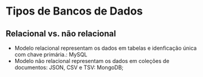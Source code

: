 # Tipos de Bancos de Dados
## Relacional vs. não relacional
- Modelo relacional representam os dados em tabelas e idenficação única com chave primária.: MySQL
- Modelo não relacional representam os dados em coleções de documentos: JSON, CSV e TSV: MongoDB;

